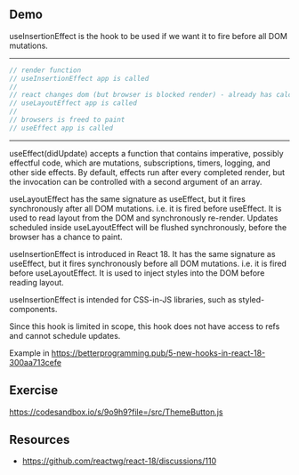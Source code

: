 ## Demo

useInsertionEffect is the hook to be used if we want it to fire before all DOM mutations.

---

```js
// render function
// useInsertionEffect app is called
//
// react changes dom (but browser is blocked render) - already has calculated the layout
// useLayoutEffect app is called
//
// browsers is freed to paint
// useEffect app is called
```

---

useEffect(didUpdate) accepts a function that contains imperative, possibly effectful code, which are mutations, subscriptions, timers, logging, and other side effects. By default, effects run after every completed render, but the invocation can be controlled with a second argument of an array.

useLayoutEffect has the same signature as useEffect, but it fires synchronously after all DOM mutations. i.e. it is fired before useEffect. It is used to read layout from the DOM and synchronously re-render. Updates scheduled inside useLayoutEffect will be flushed synchronously, before the browser has a chance to paint.

useInsertionEffect is introduced in React 18. It has the same signature as useEffect, but it fires synchronously before all DOM mutations. i.e. it is fired before useLayoutEffect. It is used to inject styles into the DOM before reading layout.

useInsertionEffect is intended for CSS-in-JS libraries, such as styled-components.

Since this hook is limited in scope, this hook does not have access to refs and cannot schedule updates.

Example in https://betterprogramming.pub/5-new-hooks-in-react-18-300aa713cefe

## Exercise

https://codesandbox.io/s/9o9h9?file=/src/ThemeButton.js

## Resources

- https://github.com/reactwg/react-18/discussions/110
